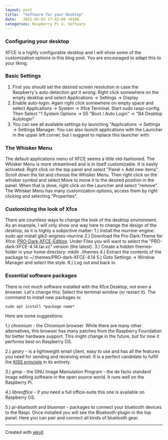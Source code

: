 ```yaml
---
layout: post
title:  "Software for your Desktop"
date:   2021-04-03 17:42:06 +0200
categories: Raspberry Pi 4, Software
---
```

### Configuring your desktop

XFCE is a highly configurable desktop and I will show some of the customization options in this blog post.
You are encouraged to adapt this to your liking.

### Basic Settings

1. First you should set the desired screen resolution in case the Raspberry's auto-detection got it wrong: 
Right click somewhere on the empty desktop and select Applications -> Settings -> Display
2. Enable auto-login: Again right click somewhere on empty space and select Applications -> System -> Xfce Terminal. Start sudo raspi-config. Then Select "1 System Options -> S5 "Boot / Auto Login" -> "B4 Desktop Autologin"
3. You can see all available settings by launching "Applications -> Settings -> Settings Manager.
You can also launch applications with the Launcher in the upper left corner, but I suggest to replace this launcher with:

### The Whisker Menu

The default applications menu of XFCE seems a little old-fashioned. The Whisker Menu is more streamlined and is in itself customizable. It is easily activated: Right click on the top panel and select "Panel > Add new items". Scroll down the list and choose the Whisker Menu. Then right click on the whisker symbol and select Move to move it to the desired position in the panel. When that is done, right click on the Launcher and select "remove".
The Whisker Menu has many customization options, access them by right clicking and selecting "Properties".

### Customizing the look of Xfce

There are countless ways to change the look of the desktop environment. As an example, I will only show one way here to change the design of the desktop, as it is highly a subjective matter:
1.) Install the murrine-engine: sudo apt install gtk2-engines-murrine
2.) Download the Pro-Dark-Theme for Xfce: [PRO-Dark-XFCE-Edition](https://www.xfce-look.org/p/1207818/). Under Files you will want to select the "PRO-dark-XFCE-4.14.tar.xz" version (the latest).
3.) Create a hidden themes-folder in your home directory: mkdir ./themes
4.) Extract the contents of the package to ~/.themes/PRO-dark-XFCE-4.14
5.) Goto Settings -> Window Manager and select the style.
6.) Log out and back in.

### Essential software packages

There is not much software installed with the Xfce Desktop, not even a browser. Let's change this: Select the terminal window (or restart it). The command to install new packages is:
~~~
sudo apt install *package name*
~~~

Here are some suggestions:

1.) *chromium* - the Chromium browser. While there are many other alternatives, this browser has many patches from the Raspberry Foundation for better hardware support. This might change in the future, but for now it performs best on Raspberry OS.

2.) *geary* - is a lightweight email client, easy to use and has all the features you need for sending and receiving email. It is a perfect candidate to fulfill the [KISS principle](https://en.wikipedia.org/wiki/KISS_principle) in its entirety.

3.) *gimp* - the GNU Image Maniulation Program - the de facto standard image editing software in the open source world. It runs well on the Raspberry Pi.

4.) *libreoffice* - if you need a full office-suite this one is available on Raspberry OS.

5.) *pi-bluetooth* and *blueman* - packages to connect your bluetooth devices to the Raspi. Once installed you will see the Bluetooth-plugin in the top panel. Here you can pair and connect all kinds of bluetooth gear.
 
---

Created with [jekyll][jekyll-link]

[xfce.org]: https://www.xfce.org/
[jekyll-link]: https://jekyllrb.com/
